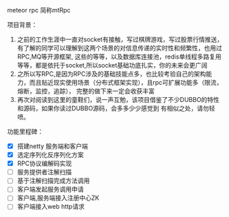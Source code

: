 meteor rpc 简称mtRpc

项目背景：
1. 之前的工作生涯中一直对socket有接触，写过棋牌游戏，写过股票行情推送，有了解的同学可以理解到这两个场景的对信息传递的实时性和频繁性，也用过RPC,MQ等开源框架,
这些的等等，以及数据库连接池，redis单线程多路复用等等，都是依托于socket,所以socket基础功底扎实，你的未来会更广阔
2. 之所以写RPC,是因为RPC涉及的基础技能点多，也比较考验自己的架构能力，而且贴近现实使用场景（分布式框架实现），且rpc可扩展功能多（限流，熔断，监控，追踪），
完整的做下来一定会收获丰富
3. 再次对阅读到这里的童鞋们，说一声互勉，该项目借鉴了不少DUBBO的特性和源码，如果你读过DUBBO源码，会多多少少感觉到
有相似之处，请勿轻喷。

功能里程碑：
- [x] 搭建netty 服务端和客户端
- [x] 选定序列化反序列化方案
- [x] RPC协议编解码实现 
- [ ] 服务提供者注解扫描  
- [ ] 基于注解扫描完成方法调用
- [ ] 客户端发起服务调用申请
- [ ] 客户端,服务端接入注册中心ZK
- [ ] 客户端接入web http请求